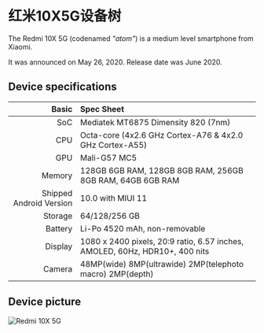 # 红米10X5G设备树

The Redmi 10X 5G (codenamed _"atom"_) is a medium level smartphone from Xiaomi.

It was announced on May 26, 2020. Release date was June 2020.

## Device specifications

Basic   | Spec Sheet
-------:|:-------------------------
SoC     | Mediatek MT6875 Dimensity 820 (7nm)
CPU     | Octa-core (4x2.6 GHz Cortex-A76 & 4x2.0 GHz Cortex-A55)
GPU     | Mali-G57 MC5
Memory  | 128GB 6GB RAM, 128GB 8GB RAM, 256GB 8GB RAM, 64GB 6GB RAM
Shipped Android Version | 10.0 with MIUI 11
Storage | 64/128/256 GB
Battery | Li-Po 4520 mAh, non-removable
Display | 1080 x 2400 pixels, 20:9 ratio, 6.57 inches, AMOLED, 60Hz, HDR10+, 400 nits
Camera  | 48MP(wide) 8MP(ultrawide) 2MP(telephoto macro) 2MP(depth)
## Device picture

![Redmi 10X 5G ](https://fdn2.gsmarena.com/vv/pics/xiaomi/xiaomi-redmi-10x-5g-1.jpg "Redmi 10X 5G")
